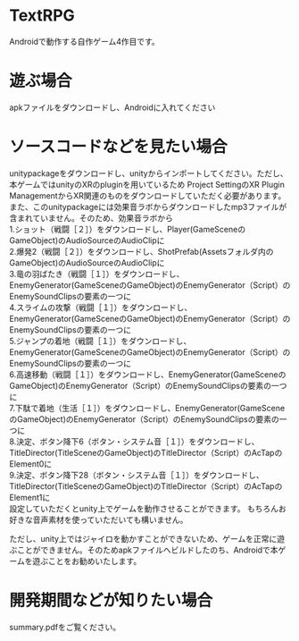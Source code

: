 # TextRPG
Androidで動作する自作ゲーム4作目です。


# 遊ぶ場合
apkファイルをダウンロードし、Androidに入れてください

# ソースコードなどを見たい場合
unitypackageをダウンロードし、unityからインポートしてください。ただし、本ゲームではunityのXRのpluginを用いているため Project SettingのXR Plugin ManagementからXR関連のものをダウンロードしていただく必要があります。　　
また、このunitypackageには効果音ラボからダウンロードしたmp3ファイルが含まれていません。そのため、効果音ラボから  
1.ショット（戦闘［２］）をダウンロードし、Player(GameSceneのGameObject)のAudioSourceのAudioClipに  
2.爆発2（戦闘［２］）をダウンロードし、ShotPrefab(Assetsフォルダ内のGameObject)のAudioSourceのAudioClipに  
3.竜の羽ばたき（戦闘［１］）をダウンロードし、EnemyGenerator(GameSceneのGameObject)のEnemyGenerator（Script）のEnemySoundClipsの要素の一つに  
4.スライムの攻撃（戦闘［１］）をダウンロードし、EnemyGenerator(GameSceneのGameObject)のEnemyGenerator（Script）のEnemySoundClipsの要素の一つに  
5.ジャンプの着地（戦闘［１］）をダウンロードし、EnemyGenerator(GameSceneのGameObject)のEnemyGenerator（Script）のEnemySoundClipsの要素の一つに  
6.高速移動（戦闘［１］）をダウンロードし、EnemyGenerator(GameSceneのGameObject)のEnemyGenerator（Script）のEnemySoundClipsの要素の一つに  
7.下駄で着地（生活［１］）をダウンロードし、EnemyGenerator(GameSceneのGameObject)のEnemyGenerator（Script）のEnemySoundClipsの要素の一つに  
8.決定、ボタン降下6（ボタン・システム音［１］）をダウンロードし、TitleDirector(TitleSceneのGameObject)のTitleDirector（Script）のAcTapのElement0に  
9.決定、ボタン降下28（ボタン・システム音［１］）をダウンロードし、TitleDirector(TitleSceneのGameObject)のTitleDirector（Script）のAcTapのElement1に  
設定していただくとunity上でゲームを動作させることができます。
もちろんお好きな音声素材を使っていただいても構いません。

ただし、unity上ではジャイロを動かすことができないため、ゲームを正常に遊ぶことができません。そのためapkファイルへビルドしたのち、Androidで本ゲームを遊ぶことをお勧めいたします。


# 開発期間などが知りたい場合
summary.pdfをご覧ください。


